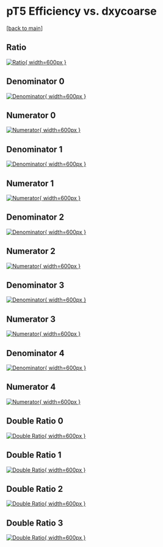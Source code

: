 # pT5 Efficiency vs. dxycoarse

[[back to main](./)]



## Ratio

[![Ratio](../mtv/var/pT5_base_211_1_eff_dxycoarse.png){ width=600px }](../mtv/var/pT5_base_211_1_eff_dxycoarse.pdf)

## Denominator 0

[![Denominator](../mtv/den/pT5_base_211_1_eff_dxycoarse_den0.png){ width=600px }](../mtv/den/pT5_base_211_1_eff_dxycoarse_den0.pdf)

## Numerator 0

[![Numerator](../mtv/num/pT5_base_211_1_eff_dxycoarse_num0.png){ width=600px }](../mtv/num/pT5_base_211_1_eff_dxycoarse_num0.pdf)

## Denominator 1

[![Denominator](../mtv/den/pT5_base_211_1_eff_dxycoarse_den1.png){ width=600px }](../mtv/den/pT5_base_211_1_eff_dxycoarse_den1.pdf)

## Numerator 1

[![Numerator](../mtv/num/pT5_base_211_1_eff_dxycoarse_num1.png){ width=600px }](../mtv/num/pT5_base_211_1_eff_dxycoarse_num1.pdf)

## Denominator 2

[![Denominator](../mtv/den/pT5_base_211_1_eff_dxycoarse_den2.png){ width=600px }](../mtv/den/pT5_base_211_1_eff_dxycoarse_den2.pdf)

## Numerator 2

[![Numerator](../mtv/num/pT5_base_211_1_eff_dxycoarse_num2.png){ width=600px }](../mtv/num/pT5_base_211_1_eff_dxycoarse_num2.pdf)

## Denominator 3

[![Denominator](../mtv/den/pT5_base_211_1_eff_dxycoarse_den3.png){ width=600px }](../mtv/den/pT5_base_211_1_eff_dxycoarse_den3.pdf)

## Numerator 3

[![Numerator](../mtv/num/pT5_base_211_1_eff_dxycoarse_num3.png){ width=600px }](../mtv/num/pT5_base_211_1_eff_dxycoarse_num3.pdf)

## Denominator 4

[![Denominator](../mtv/den/pT5_base_211_1_eff_dxycoarse_den4.png){ width=600px }](../mtv/den/pT5_base_211_1_eff_dxycoarse_den4.pdf)

## Numerator 4

[![Numerator](../mtv/num/pT5_base_211_1_eff_dxycoarse_num4.png){ width=600px }](../mtv/num/pT5_base_211_1_eff_dxycoarse_num4.pdf)

## Double Ratio 0

[![Double Ratio](../mtv/ratio/pT5_base_211_1_eff_dxycoarse_ratio0.png){ width=600px }](../mtv/ratio/pT5_base_211_1_eff_dxycoarse_ratio0.pdf)

## Double Ratio 1

[![Double Ratio](../mtv/ratio/pT5_base_211_1_eff_dxycoarse_ratio1.png){ width=600px }](../mtv/ratio/pT5_base_211_1_eff_dxycoarse_ratio1.pdf)

## Double Ratio 2

[![Double Ratio](../mtv/ratio/pT5_base_211_1_eff_dxycoarse_ratio2.png){ width=600px }](../mtv/ratio/pT5_base_211_1_eff_dxycoarse_ratio2.pdf)

## Double Ratio 3

[![Double Ratio](../mtv/ratio/pT5_base_211_1_eff_dxycoarse_ratio3.png){ width=600px }](../mtv/ratio/pT5_base_211_1_eff_dxycoarse_ratio3.pdf)

